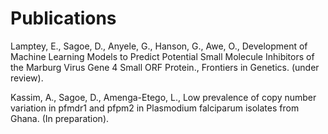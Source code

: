 # Publications

Lamptey, E., Sagoe, D., Anyele, G., Hanson, G., Awe, O., Development of
 Machine Learning Models to Predict Potential Small Molecule Inhibitors
 of the Marburg Virus Gene 4 Small ORF Protein., Frontiers in Genetics.
 (under review).
 
 Kassim, A., Sagoe, D., Amenga-Etego, L., Low prevalence of copy
 number variation in pfmdr1 and pfpm2 in Plasmodium falciparum
 isolates from Ghana. (In preparation).
